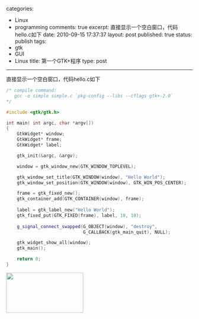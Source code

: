 categories: 
  - Linux
  - programming
comments: true
excerpt: 直接显示一个空白窗口，代码hello.c如下
date: 2010-09-15 17:37:37
layout: post
published: true
status: publish
tags: 
  - gtk
  - GUI
  - Linux
title: 第一个GTK+程序
type: post
---
直接显示一个空白窗口，代码hello.c如下

```cpp
/* compile command:
   gcc -o simple simple.c `pkg-config --libs --cflags gtk+-2.0`
*/

#include <gtk/gtk.h>

int main( int argc, char *argv[])
{
	GtkWidget* window;
	GtkWidget* frame;
	GtkWidget* label;

	gtk_init(&argc, &argv);

	window = gtk_window_new(GTK_WINDOW_TOPLEVEL);

	gtk_window_set_title(GTK_WINDOW(window), "Hello World");
	gtk_window_set_position(GTK_WINDOW(window), GTK_WIN_POS_CENTER);

	frame = gtk_fixed_new();
	gtk_container_add(GTK_CONTAINER(window), frame);
	
	label = gtk_label_new("Hello World");
	gtk_fixed_put(GTK_FIXED(frame), label, 10, 10);
	
	g_signal_connect_swapped(G_OBJECT(window), "destroy",
							 G_CALLBACK(gtk_main_quit), NULL);

	gtk_widget_show_all(window);
	gtk_main();

	return 0;
}
```

<img src="http://commondatastorage.googleapis.com/czc_public/appspotimages/2010-09-15-231732_208x108_scrot.png" alt="" width="208" height="108">
